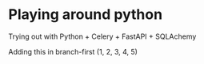 # Playing around python

Trying out with Python + Celery + FastAPI + SQLAchemy

Adding this in branch-first (1, 2, 3, 4, 5)
